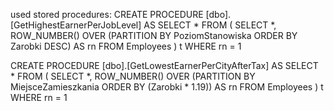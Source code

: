 used stored procedures:
CREATE PROCEDURE [dbo].[GetHighestEarnerPerJobLevel]
AS
SELECT *
FROM (
    SELECT *, ROW_NUMBER() OVER (PARTITION BY PoziomStanowiska ORDER BY Zarobki DESC) AS rn
    FROM Employees
) t
WHERE rn = 1

CREATE PROCEDURE [dbo].[GetLowestEarnerPerCityAfterTax]
AS
SELECT *
FROM (
    SELECT *, ROW_NUMBER() OVER (PARTITION BY MiejsceZamieszkania ORDER BY (Zarobki * 1.19)) AS rn
    FROM Employees
) t
WHERE rn = 1
